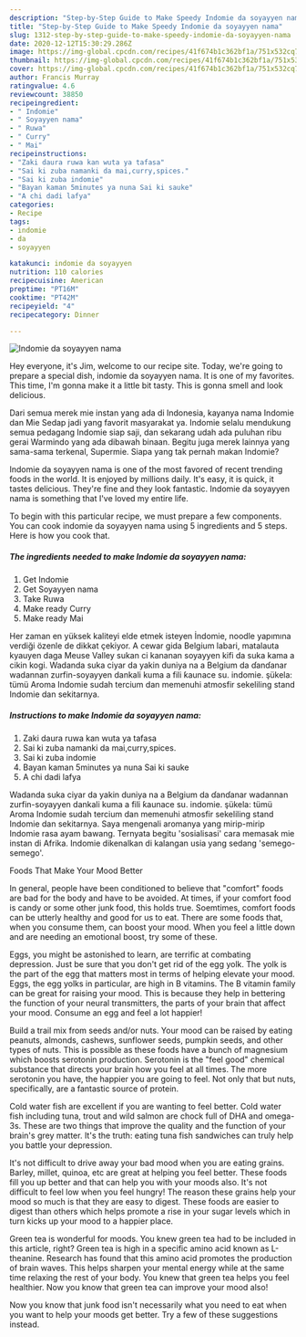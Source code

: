 ```yaml
---
description: "Step-by-Step Guide to Make Speedy Indomie da soyayyen nama"
title: "Step-by-Step Guide to Make Speedy Indomie da soyayyen nama"
slug: 1312-step-by-step-guide-to-make-speedy-indomie-da-soyayyen-nama
date: 2020-12-12T15:30:29.286Z
image: https://img-global.cpcdn.com/recipes/41f674b1c362bf1a/751x532cq70/indomie-da-soyayyen-nama-recipe-main-photo.jpg
thumbnail: https://img-global.cpcdn.com/recipes/41f674b1c362bf1a/751x532cq70/indomie-da-soyayyen-nama-recipe-main-photo.jpg
cover: https://img-global.cpcdn.com/recipes/41f674b1c362bf1a/751x532cq70/indomie-da-soyayyen-nama-recipe-main-photo.jpg
author: Francis Murray
ratingvalue: 4.6
reviewcount: 38850
recipeingredient:
- " Indomie"
- " Soyayyen nama"
- " Ruwa"
- " Curry"
- " Mai"
recipeinstructions:
- "Zaki daura ruwa kan wuta ya tafasa"
- "Sai ki zuba namanki da mai,curry,spices."
- "Sai ki zuba indomie"
- "Bayan kaman 5minutes ya nuna Sai ki sauke"
- "A chi dadi lafya"
categories:
- Recipe
tags:
- indomie
- da
- soyayyen

katakunci: indomie da soyayyen 
nutrition: 110 calories
recipecuisine: American
preptime: "PT16M"
cooktime: "PT42M"
recipeyield: "4"
recipecategory: Dinner

---
```



![Indomie da soyayyen nama](https://img-global.cpcdn.com/recipes/41f674b1c362bf1a/751x532cq70/indomie-da-soyayyen-nama-recipe-main-photo.jpg)

Hey everyone, it's Jim, welcome to our recipe site. Today, we're going to prepare a special dish, indomie da soyayyen nama. It is one of my favorites. This time, I'm gonna make it a little bit tasty. This is gonna smell and look delicious.

Dari semua merek mie instan yang ada di Indonesia, kayanya nama Indomie dan Mie Sedap jadi yang favorit masyarakat ya. Indomie selalu mendukung semua pedagang Indomie siap saji, dan sekarang udah ada puluhan ribu gerai Warmindo yang ada dibawah binaan. Begitu juga merek lainnya yang sama-sama terkenal, Supermie. Siapa yang tak pernah makan Indomie?

Indomie da soyayyen nama is one of the most favored of recent trending foods in the world. It is enjoyed by millions daily. It's easy, it is quick, it tastes delicious. They're fine and they look fantastic. Indomie da soyayyen nama is something that I've loved my entire life.


To begin with this particular recipe, we must prepare a few components. You can cook indomie da soyayyen nama using 5 ingredients and 5 steps. Here is how you cook that.

<!--inarticleads1-->

##### The ingredients needed to make Indomie da soyayyen nama:

1. Get  Indomie
1. Get  Soyayyen nama
1. Take  Ruwa
1. Make ready  Curry
1. Make ready  Mai


Her zaman en yüksek kaliteyi elde etmek isteyen İndomie, noodle yapımına verdiği özenle de dikkat çekiyor. A cewar gida Belgium labari, matalauta kyauyen daga Meuse Valley sukan ci kananan soyayyen kifi da suka kama a cikin kogi. Wadanda suka ciyar da yakin duniya na a Belgium da ɗanɗanar wadannan zurfin-soyayyen dankali kuma a fili ƙaunace su. indomie. şükela: tümü Aroma Indomie sudah tercium dan memenuhi atmosfir sekeliling stand Indomie dan sekitarnya. 

<!--inarticleads2-->

##### Instructions to make Indomie da soyayyen nama:

1. Zaki daura ruwa kan wuta ya tafasa
1. Sai ki zuba namanki da mai,curry,spices.
1. Sai ki zuba indomie
1. Bayan kaman 5minutes ya nuna Sai ki sauke
1. A chi dadi lafya


Wadanda suka ciyar da yakin duniya na a Belgium da ɗanɗanar wadannan zurfin-soyayyen dankali kuma a fili ƙaunace su. indomie. şükela: tümü Aroma Indomie sudah tercium dan memenuhi atmosfir sekeliling stand Indomie dan sekitarnya. Saya mengenali aromanya yang mirip-mirip Indomie rasa ayam bawang. Ternyata begitu &#39;sosialisasi&#39; cara memasak mie instan di Afrika. Indomie dikenalkan di kalangan usia yang sedang &#39;semego-semego&#39;. 

Foods That Make Your Mood Better


In general, people have been conditioned to believe that "comfort" foods are bad for the body and have to be avoided. At times, if your comfort food is candy or some other junk food, this holds true. Soemtimes, comfort foods can be utterly healthy and good for us to eat. There are some foods that, when you consume them, can boost your mood. When you feel a little down and are needing an emotional boost, try some of these.

Eggs, you might be astonished to learn, are terrific at combating depression. Just be sure that you don't get rid of the egg yolk. The yolk is the part of the egg that matters most in terms of helping elevate your mood. Eggs, the egg yolks in particular, are high in B vitamins. The B vitamin family can be great for raising your mood. This is because they help in bettering the function of your neural transmitters, the parts of your brain that affect your mood. Consume an egg and feel a lot happier!

Build a trail mix from seeds and/or nuts. Your mood can be raised by eating peanuts, almonds, cashews, sunflower seeds, pumpkin seeds, and other types of nuts. This is possible as these foods have a bunch of magnesium which boosts serotonin production. Serotonin is the "feel good" chemical substance that directs your brain how you feel at all times. The more serotonin you have, the happier you are going to feel. Not only that but nuts, specifically, are a fantastic source of protein.

Cold water fish are excellent if you are wanting to feel better. Cold water fish including tuna, trout and wild salmon are chock full of DHA and omega-3s. These are two things that improve the quality and the function of your brain's grey matter. It's the truth: eating tuna fish sandwiches can truly help you battle your depression. 

It's not difficult to drive away your bad mood when you are eating grains. Barley, millet, quinoa, etc are great at helping you feel better. These foods fill you up better and that can help you with your moods also. It's not difficult to feel low when you feel hungry! The reason these grains help your mood so much is that they are easy to digest. These foods are easier to digest than others which helps promote a rise in your sugar levels which in turn kicks up your mood to a happier place.

Green tea is wonderful for moods. You knew green tea had to be included in this article, right? Green tea is high in a specific amino acid known as L-theanine. Research has found that this amino acid promotes the production of brain waves. This helps sharpen your mental energy while at the same time relaxing the rest of your body. You knew that green tea helps you feel healthier. Now you know that green tea can improve your mood also!

Now you know that junk food isn't necessarily what you need to eat when you want to help your moods get better. Try  a few  of  these  suggestions  instead.

